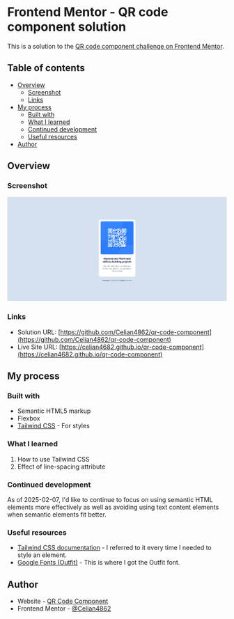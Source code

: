 # Frontend Mentor - QR code component solution

This is a solution to the [QR code component challenge on Frontend Mentor](https://www.frontendmentor.io/challenges/qr-code-component-iux_sIO_H).

## Table of contents

- [Overview](#overview)
  - [Screenshot](#screenshot)
  - [Links](#links)
- [My process](#my-process)
  - [Built with](#built-with)
  - [What I learned](#what-i-learned)
  - [Continued development](#continued-development)
  - [Useful resources](#useful-resources)
- [Author](#author)

## Overview

### Screenshot

![](./images/final-screenshot.png)

### Links

- Solution URL: [https://github.com/Celian4862/qr-code-component](https://github.com/Celian4862/qr-code-component)
- Live Site URL: [https://celian4682.github.io/qr-code-component](https://celian4682.github.io/qr-code-component)

## My process

### Built with

- Semantic HTML5 markup
- Flexbox
- [Tailwind CSS](https://tailwindcss.com/) - For styles

### What I learned

1. How to use Tailwind CSS
2. Effect of line-spacing attribute

### Continued development

As of 2025-02-07, I'd like to continue to focus on using semantic HTML elements more effectively as well as avoiding using text content elements when semantic elements fit better.

### Useful resources

- [Tailwind CSS documentation](https://tailwindcss.com/docs/) - I referred to it every time I needed to style an element.
- [Google Fonts (Outfit)](https://fonts.google.com/specimen/Outfit) - This is where I got the Outfit font.

## Author

- Website - [QR Code Component](https://celian4862.github.io/qr-code-component)
- Frontend Mentor - [@Celian4862](https://www.frontendmentor.io/profile/Celian4862)